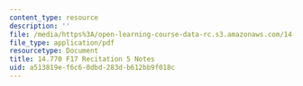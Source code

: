 ```yaml
---
content_type: resource
description: ''
file: /media/https%3A/open-learning-course-data-rc.s3.amazonaws.com/14-770-introduction-to-political-economy-fall-2017/a513819ef6c60dbd283db612bb9f018c_MIT14_770F17_rec5.pdf
file_type: application/pdf
resourcetype: Document
title: 14.770 F17 Recitation 5 Notes
uid: a513819e-f6c6-0dbd-283d-b612bb9f018c
---
```

